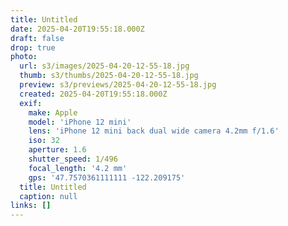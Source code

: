 ```yaml
---
title: Untitled
date: 2025-04-20T19:55:18.000Z
draft: false
drop: true
photo:
  url: s3/images/2025-04-20-12-55-18.jpg
  thumb: s3/thumbs/2025-04-20-12-55-18.jpg
  preview: s3/previews/2025-04-20-12-55-18.jpg
  created: 2025-04-20T19:55:18.000Z
  exif:
    make: Apple
    model: 'iPhone 12 mini'
    lens: 'iPhone 12 mini back dual wide camera 4.2mm f/1.6'
    iso: 32
    aperture: 1.6
    shutter_speed: 1/496
    focal_length: '4.2 mm'
    gps: '47.7570361111111 -122.209175'
  title: Untitled
  caption: null
links: []
---
```

